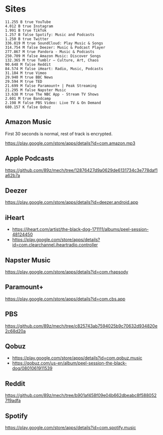 # Sites

~~~
11.255 B true YouTube
4.012 B true Instagram
1.991 B true TikTok
1.257 B false Spotify: Music and Podcasts
1.250 B true Twitter
336.819 M true SoundCloud: Play Music & Songs
314.754 M false Deezer: Music & Podcast Player
277.867 M true Pandora - Music & Podcasts
250.709 M false Amazon Music: Discover Songs
132.365 M true Tumblr – Culture, Art, Chaos
90.648 M false Reddit
84.574 M false iHeart: Radio, Music, Podcasts
31.184 M true Vimeo
29.940 M true BBC News
29.594 M true TED
21.699 M false Paramount+ | Peak Streaming
21.295 M false Napster Music
13.638 M true The NBC App - Stream TV Shows
2.601 M true Bandcamp
2.198 M false PBS Video: Live TV & On Demand
680.157 K false Qobuz
~~~

## Amazon Music

First 30 seconds is normal, rest of track is encrypted.

https://play.google.com/store/apps/details?id=com.amazon.mp3

## Apple Podcasts

https://github.com/89z/mech/tree/12876427d9a0629de6131734c3e778daf1a62b7a

## Deezer

https://play.google.com/store/apps/details?id=deezer.android.app

## iHeart

- https://iheart.com/artist/the-black-dog-171111/albums/peel-session-48124450
- https://play.google.com/store/apps/details?id=com.clearchannel.iheartradio.controller

## Napster Music

https://play.google.com/store/apps/details?id=com.rhapsody

## Paramount+

https://play.google.com/store/apps/details?id=com.cbs.app

## PBS

https://github.com/89z/mech/tree/c825743ab7594025b9c70632d934820e2c68d20a

## Qobuz

- https://play.google.com/store/apps/details?id=com.qobuz.music
- https://qobuz.com/us-en/album/peel-session-the-black-dog/0801061911539

## Reddit

https://github.com/89z/mech/tree/b901af458f09e04b662dbeabc8f5880527f9adfa

## Spotify

https://play.google.com/store/apps/details?id=com.spotify.music
